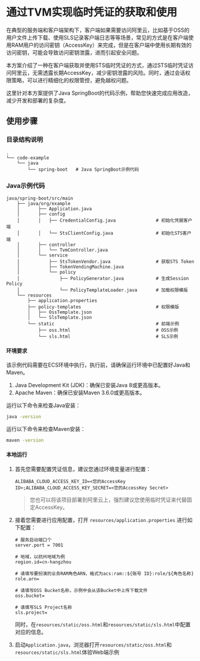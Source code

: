 # 通过TVM实现临时凭证的获取和使用

在典型的服务端和客户端架构下，客户端如果需要访问阿里云，比如基于OSS的用户文件上传下载、使用SLS记录客户端日志等等场景，常见的方式是在客户端使用RAM用户的访问密钥（AccessKey）来完成，但是在客户端中使用长期有效的访问密钥，可能会导致访问密钥泄露，进而引起安全问题。

本方案介绍了一种在客户端获取并使用STS临时凭证的方式，通过STS临时凭证访问阿里云，无需透露长期AccessKey，减少密钥泄露的风险。同时，通过会话权限策略，可以进行精细化的权限管控，避免越权问题。

这里针对本方案提供了Java SpringBoot的代码示例，帮助您快速完成应用改造，减少开发和部署的复杂度。

## 使用步骤

### 目录结构说明

```
.
└── code-example
    └── java
        └── spring-boot   # Java SpringBoot示例代码
```

### Java示例代码

```
java/spring-boot/src/main
    ├── java/org/example
    │       ├── Application.java
    │       ├── config
    │       │   ├── CredentialConfig.java               # 初始化凭据客户端
    │       │   └── StsClientConfig.java                # 初始化STS客户端
    │       ├── controller
    │       │   └── TvmController.java
    │       └── service
    │           ├── StsTokenVendor.java                 # 获取STS Token
    │           ├── TokenVendingMachine.java
    │           └── policy
    │               ├── PolicyGenerator.java            # 生成Session Policy
    │               └── PolicyTemplateLoader.java       # 加载权限模版
    └── resources
        ├── application.properties
        ├── policy-templates                            # 权限模版
        │   ├── OssTemplate.json
        │   └── SlsTemplate.json
        └── static                                      # 前端示例
            ├── oss.html                                # OSS示例
            └── sls.html                                # SLS示例
```

#### 环境要求

该示例代码需要在ECS环境中执行，执行前，请确保运行环境中已配置好Java和Maven。

1. Java Development Kit (JDK)：确保已安装Java 8或更高版本。
2. Apache Maven：确保已安装Maven 3.6.0或更高版本。

运行以下命令来检查Java安装：

```bash
java -version
```

运行以下命令来检查Maven安装：

```bash
maven -version
```

#### 本地运行

1. 首先您需要配置凭证信息，建议您通过环境变量进行配置：

    ```
    ALIBABA_CLOUD_ACCESS_KEY_ID=<您的AccessKey ID>;ALIBABA_CLOUD_ACCESS_KEY_SECRET=<您的AccessKey Secret>
    ```

    > 您也可以将该项目部署到阿里云上，强烈建议您使用临时凭证来代替固定AccessKey。

2. 接着您需要进行应用配置，打开 `resources/application.properties` 进行如下配置：

    ```
    # 服务启动端口个
    server.port = 7001

    # 地域，以杭州地域为例
    region.id=cn-hangzhou

    # 请填写要扮演的业务RAM角色ARN，格式为acs:ram::${账号 ID}:role/${角色名称}
    role.arn=

    # 请填写OSS Bucket名称，示例中会从该Bucket中上传下载文件
    oss.bucket=

    # 请填写SLS Project名称
    sls.project=
    ```

    同时，在`resources/static/oss.html`和`resources/static/sls.html`中配置对应的信息。

3. 启动`Application.java`，浏览器打开`resources/static/oss.html`和`resources/static/sls.html`体验Web端示例